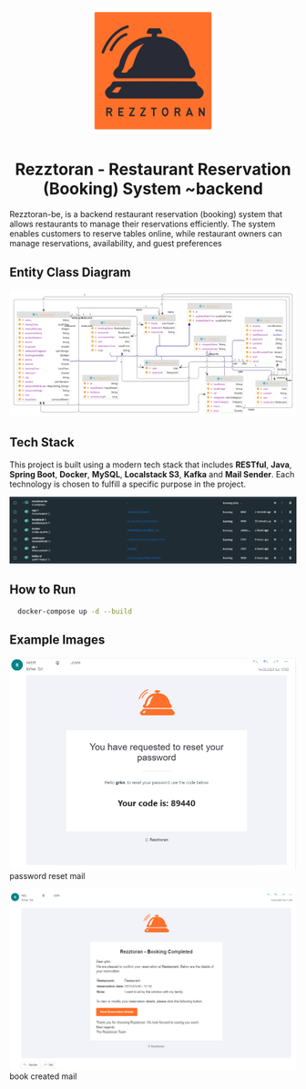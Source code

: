 <h1 align="center">
  <img src="./images/rezztoran_logo.png" width="220"/>
</h1>

<h1 align="center">
  Rezztoran - Restaurant Reservation (Booking) System ~backend
</h1>


Rezztoran-be, is a backend restaurant reservation (booking) system that allows restaurants to manage their reservations efficiently. The system enables customers to reserve tables online, while restaurant owners can manage reservations, availability, and guest preferences


## Entity Class Diagram

![uml_entity_class_diagram](./images/uml_entity_class_diagram.png)

## Tech Stack


This project is built using a modern tech stack that includes **RESTful**, **Java**, **Spring Boot**, **Docker**, **MySQL**, **Localstack S3**, **Kafka** and **Mail Sender**. Each technology is chosen to fulfill a specific purpose in the project.


![Docker Services](./images/docker_services.png)


## How to Run

```bash
  docker-compose up -d --build
```

## Example Images

![password reset](./images/password_reset.png)
password reset mail

![book created](./images/book_created.png)
book created mail